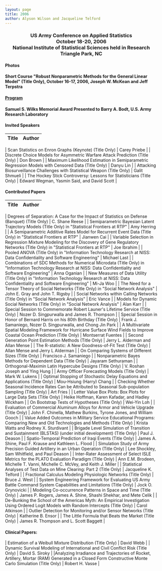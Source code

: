 ```yaml
---
layout: page
title: 2006
author: Alyson Wilson and Jacqueline Telford
---
```

<div align="center"><h3>US Army Conference on Applied Statistics<br>
October 18-20, 2006<br>
National Institute of Statistical Sciences held in Research Triangle Park, NC</h3></div>


#### Photos

#### Short Course "Robust Nonparametric Methods for the General Linear Model" (Title Only), October 16-17, 2006, Joseph W. McKean and Jeff Terpstra

#### [Program](https://alysongwilson.github.io/ACAS/DOE6/ACAS12Program.pdf#page=1)

#### Samuel S. Wilks Memorial Award Presented to Barry A. Bodt, U.S. Army Research Laboratory


#### Invited Speakers

| Title | Author |
| :--- | :--- |

| Scan Statistics on Enron Graphs (Keynote) (Title Only) | Carey Priebe |
| Discrete Choice Models for Asymmetric Warfare Attack Prediction (Title Only) | Don Brown |
| Maximum Likelihood Estimation in Semiparametric Regression Models with Censored Data (Title Only) | Danyu Lin |
| Attacking Biosurveillance Challenges with Statistical Weapon (Title Only) | Galit Shmueli |
| The Hockey Stick Controversy: Lessons for Statisticians (Title Only) | Edward Wegman, Yasmin Said, and David Scott |


#### Contributed Papers

| Title | Author |
| :--- | :--- |

| Degrees of Separation: A Case for the Impact of Statistics on Defense (Banquet) (Title Only) | C. Shane Reese |
| Semiparametric Bayesian Latent Trajectory Models (Title Only) in "Statistical Frontiers at RTP" | Amy Herring |
| A Semiparametric Additive Rates Model for Recurrent Event Data (Title Only) in "Statistical Frontiers at RTP" | Jianwen Cai |
| Variable Selection in Regression Mixture Modeling for the Discovery of Gene Regulatory Networks (Title Only) in "Statistical Frontiers at RTP" | Joe Ibrahim |
| Pooled ANOVA (Title Only) in "Information Technology Research at NISS: Data Confidentiality and Software Engineering" | Michael Last |
| Combinations of SDC Methods for Numerical Microdata (Title Only) in "Information Technology Research at NISS: Data Confidentiality and Software Engineering" | Anna Oganian |
| New Measures of Data Utility (Title Only) in "Information Technology Research at NISS: Data Confidentiality and Software Engineering" | Mi-Ja Woo |
| The Need for a Tensor Theory of Social Networks (Title Only) in "Social Network Analysis" | John E. Gray and John T. Rigsby |
| Social Networks within Calling Networks (Title Only) in "Social Network Analysis" | Eric Vance |
| Models for Dynamic Social Networks (Title Only) in "Social Network Analysis" | Alan Karr |
| Special Session to Commemorate Robert Launer's Lifetime Service (Title Only) | Nozer D. Singpurwalla and James R. Thompson |
| Special Session in Honor of Bernard Harris on his 80th Birthday (Title Only) | Frank J. Samaniego, Nozer D. Singpurwalla, and Chong Jin Park |
| A Multivariate Spatial Modeling Framework for Hurricane Surface Wind Fields to Improve Coastal Ocean Prediction (Title Only) | Montserrat Fuentes |
| Second Generation Point Estimation Methods (Title Only) | Jerry L. Alderman and Allan Mense |
| The R-statistic: A New Goodness-of-Fit Test (Title Only) | Allan Mense and Jerry L Alderman |
| On Comparing Systems of Different Sizes (Title Only) | Francisco J. Samaniego |
| Nonparametric Bayes Methods for Dependent Data (Title Only) | Jayaram Sethuraman |
| Orthogonal-Maximin Latin Hypercube Designs (Title Only) | V. Roshan Joseph and Ying Hung |
| Army Officer Forecasting Models (Title Only) | Mark W. Lukens |
| Optimal Stopping of Stochastic Delay Equations and Applications (Title Only) | Mou-Hsiung (Harry) Chang |
| Checking Whether Seasonal Incidence Rates Can be Attributed to Seasonal Sub-population Sampling (Title Only) | Art Fries |
| Letter Value Box Plots: Box Plots for Large Data Sets (Title Only) | Heike Hoffman, Karen Kafadar, and Hadley Wickham |
| On Bootstrap Tests of Hypotheses (Title Only) | Wei-Yin Loh |
| Evaluation of Commercial Aluminum Alloys for Armor and Vehicle Upgrade (Title Only) | John F. Chinella, Mathew Burkins, Tyrone Jones, and William Gooch |
| Value Added Outcomes in Military Service Educational Programs: Comparing New and Old Technologies and Methods (Title Only) | Krista Watts and Rodney X. Sturdivant |
| Brigade Level Simulation of Transition and Sustainment (BLSTAS) (under initial development) (Title Only) | Paul J. Deason |
| Spatio-Temporal Prediction of Iraqi Events (Title Only) | James A. Shine, Paul F. Krause and Kathleen L. Flood |
| Simulation Study of Army Precision Guided Artillery in an Urban Operation (Title Only) | Lee Shockley, Sam Whitfield, and Paul Deason |
| Inter-Rater Assessment of Select ISLE Metrics for the PLATO Evaluation Paradigm (Title Only) | Ann E.M. Brodeen, Michelle T. Vanni, Michelle C. McVey, and Keith J. Miller |
| Statistical Analyses of Test Data on Mine Clearing: Part 2 (Title Only) | Jacqueline K. Telford |
| Fractional Calculus Modeling Physiologic Networks (Title Only) | Bruce J. West |
| System Engineering Framework for Evaluating US Army Battle Command System Capabilities and Limitations (Title Only) | Jock O. Grynovicki |
| Modeling Co-occurrence Patterns in Space and Time (Title Only) | James P. Rogers, James A. Shine, Shashi Shekhar, and Mete Celik |
| De-Bunking the School of the Americas Myth: An Empirical Investigation Using Ordered Logit Models with Random Intercepts (Title Only) | Carol Atkinson |
| Outlier Detection for Monitoring and/or Sensor Networks (Title Only) | Katherine B. Ensor |
| The Little Formula that Beats the Market (Title Only) | James R. Thompson and L. Scott Baggett |


#### Clinical Papers:

| Estimation of a Weibull Mixture Distribution (Title Only) | David Webb |
| Dynamic Survival Modeling of International and Civil Conflict Risk (Title Only) | David S. Siroky |
|Analyzing Irradiance and Trajectories of Rocket, Artillery, Mortar (RAM) Generated in a Closed Form Constructive Monte Carlo Simulation (Title Only) | Robert H. Vasse |
